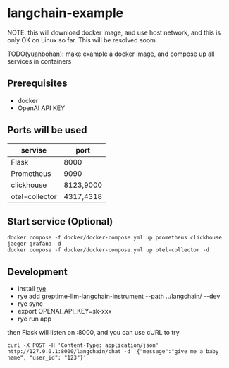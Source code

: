 # langchain-example

NOTE: this will download docker image, and use host network, and this is only OK on Linux so far. This will be resolved soom.

TODO(yuanbohan): make example a docker image, and compose up all services in containers

## Prerequisites

- docker
- OpenAI API KEY

## Ports will be used

| servise        | port      |
|----------------|-----------|
| Flask          | 8000      |
| Prometheus     | 9090      |
| clickhouse     | 8123,9000 |
| otel-collector | 4317,4318 |

## Start service (Optional)

```
docker compose -f docker/docker-compose.yml up prometheus clickhouse jaeger grafana -d
docker compose -f docker/docker-compose.yml up otel-collector -d
```

## Development

- install [rye](https://rye-up.com/guide/installation/)
- rye add greptime-llm-langchain-instrument --path ../langchain/ --dev
- rye sync
- export OPENAI_API_KEY=sk-xxx
- rye run app

then Flask will listen on :8000, and you can use cURL to try

```
curl -X POST -H 'Content-Type: application/json' http://127.0.0.1:8000/langchain/chat -d '{"message":"give me a baby name", "user_id": "123"}'
```
